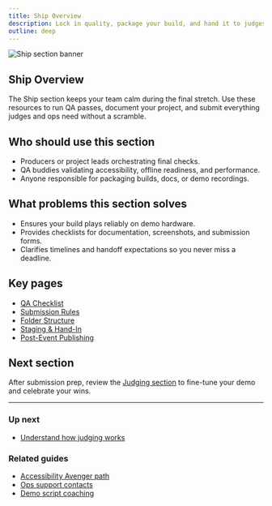 ```yaml
---
title: Ship Overview
description: Lock in quality, package your build, and hand it to judges with confidence.
outline: deep
---
```


![Ship section banner](/ship-section-banner.webp)

## Ship Overview

The Ship section keeps your team calm during the final stretch. Use these resources to run QA passes, document your project, and submit everything judges and ops need without a scramble.

## Who should use this section

- Producers or project leads orchestrating final checks.
- QA buddies validating accessibility, offline readiness, and performance.
- Anyone responsible for packaging builds, docs, or demo recordings.

## What problems this section solves

- Ensures your build plays reliably on demo hardware.
- Provides checklists for documentation, screenshots, and submission forms.
- Clarifies timelines and handoff expectations so you never miss a deadline.

## Key pages

- [QA Checklist](/ship/qa-checklist)
- [Submission Rules](/ship/submission-rules)
- [Folder Structure](/ship/folder-structure)
- [Staging & Hand-In](/ship/staging-hand-in)
- [Post-Event Publishing](/ship/post-event-publishing)

## Next section

After submission prep, review the [Judging section](/judging/index) to fine-tune your demo and celebrate your wins.

---

### Up next

- [Understand how judging works](/judging/index)

### Related guides

- [Accessibility Avenger path](/people/paths/accessibility-avenger)
- [Ops support contacts](/ops/venue-info)
- [Demo script coaching](/judging/demo-script)
